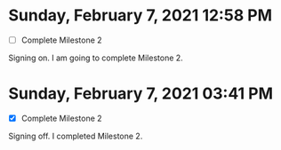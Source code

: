 # Sunday, February  7, 2021 12:58 PM
- [ ] Complete Milestone 2

Signing on. I am going to complete Milestone 2.

# Sunday, February  7, 2021 03:41 PM
- [X] Complete Milestone 2

Signing off. I completed Milestone 2.

